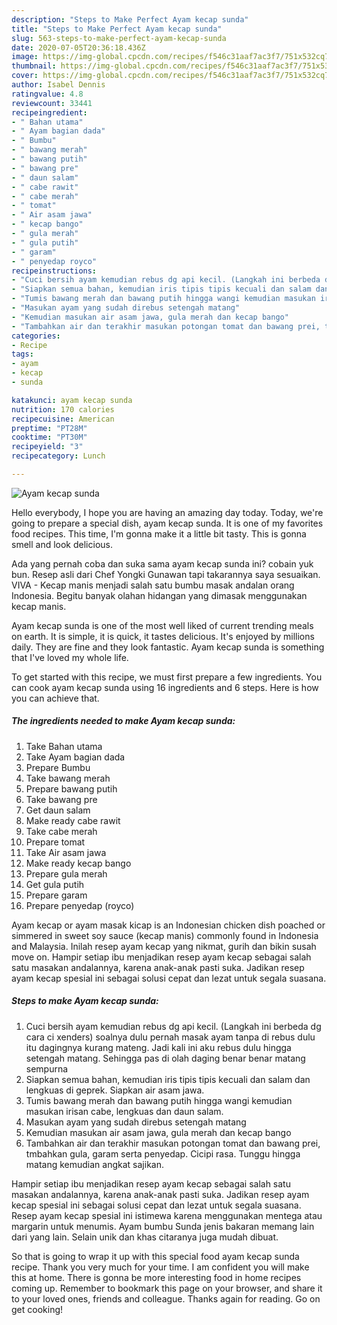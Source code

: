 ```yaml
---
description: "Steps to Make Perfect Ayam kecap sunda"
title: "Steps to Make Perfect Ayam kecap sunda"
slug: 563-steps-to-make-perfect-ayam-kecap-sunda
date: 2020-07-05T20:36:18.436Z
image: https://img-global.cpcdn.com/recipes/f546c31aaf7ac3f7/751x532cq70/ayam-kecap-sunda-foto-resep-utama.jpg
thumbnail: https://img-global.cpcdn.com/recipes/f546c31aaf7ac3f7/751x532cq70/ayam-kecap-sunda-foto-resep-utama.jpg
cover: https://img-global.cpcdn.com/recipes/f546c31aaf7ac3f7/751x532cq70/ayam-kecap-sunda-foto-resep-utama.jpg
author: Isabel Dennis
ratingvalue: 4.8
reviewcount: 33441
recipeingredient:
- " Bahan utama"
- " Ayam bagian dada"
- " Bumbu"
- " bawang merah"
- " bawang putih"
- " bawang pre"
- " daun salam"
- " cabe rawit"
- " cabe merah"
- " tomat"
- " Air asam jawa"
- " kecap bango"
- " gula merah"
- " gula putih"
- " garam"
- " penyedap royco"
recipeinstructions:
- "Cuci bersih ayam kemudian rebus dg api kecil. (Langkah ini berbeda dg cara ci xenders) soalnya dulu pernah masak ayam tanpa di rebus dulu itu dagingnya kurang mateng. Jadi kali ini aku rebus dulu hingga setengah matang. Sehingga pas di olah daging benar benar matang sempurna"
- "Siapkan semua bahan, kemudian iris tipis tipis kecuali dan salam dan lengkuas di geprek. Siapkan air asam jawa."
- "Tumis bawang merah dan bawang putih hingga wangi kemudian masukan irisan cabe, lengkuas dan daun salam."
- "Masukan ayam yang sudah direbus setengah matang"
- "Kemudian masukan air asam jawa, gula merah dan kecap bango"
- "Tambahkan air dan terakhir masukan potongan tomat dan bawang prei, tmbahkan gula, garam serta penyedap. Cicipi rasa. Tunggu hingga matang kemudian angkat sajikan."
categories:
- Recipe
tags:
- ayam
- kecap
- sunda

katakunci: ayam kecap sunda 
nutrition: 170 calories
recipecuisine: American
preptime: "PT28M"
cooktime: "PT30M"
recipeyield: "3"
recipecategory: Lunch

---
```



![Ayam kecap sunda](https://img-global.cpcdn.com/recipes/f546c31aaf7ac3f7/751x532cq70/ayam-kecap-sunda-foto-resep-utama.jpg)

Hello everybody, I hope you are having an amazing day today. Today, we're going to prepare a special dish, ayam kecap sunda. It is one of my favorites food recipes. This time, I'm gonna make it a little bit tasty. This is gonna smell and look delicious.

Ada yang pernah coba dan suka sama ayam kecap sunda ini? cobain yuk bun. Resep asli dari Chef Yongki Gunawan tapi takarannya saya sesuaikan. VIVA - Kecap manis menjadi salah satu bumbu masak andalan orang Indonesia. Begitu banyak olahan hidangan yang dimasak menggunakan kecap manis.

Ayam kecap sunda is one of the most well liked of current trending meals on earth. It is simple, it is quick, it tastes delicious. It's enjoyed by millions daily. They are fine and they look fantastic. Ayam kecap sunda is something that I've loved my whole life.


To get started with this recipe, we must first prepare a few ingredients. You can cook ayam kecap sunda using 16 ingredients and 6 steps. Here is how you can achieve that.

<!--inarticleads1-->

##### The ingredients needed to make Ayam kecap sunda:

1. Take  Bahan utama
1. Take  Ayam bagian dada
1. Prepare  Bumbu
1. Take  bawang merah
1. Prepare  bawang putih
1. Take  bawang pre
1. Get  daun salam
1. Make ready  cabe rawit
1. Take  cabe merah
1. Prepare  tomat
1. Take  Air asam jawa
1. Make ready  kecap bango
1. Prepare  gula merah
1. Get  gula putih
1. Prepare  garam
1. Prepare  penyedap (royco)


Ayam kecap or ayam masak kicap is an Indonesian chicken dish poached or simmered in sweet soy sauce (kecap manis) commonly found in Indonesia and Malaysia. Inilah resep ayam kecap yang nikmat, gurih dan bikin susah move on. Hampir setiap ibu menjadikan resep ayam kecap sebagai salah satu masakan andalannya, karena anak-anak pasti suka. Jadikan resep ayam kecap spesial ini sebagai solusi cepat dan lezat untuk segala suasana. 

<!--inarticleads2-->

##### Steps to make Ayam kecap sunda:

1. Cuci bersih ayam kemudian rebus dg api kecil. (Langkah ini berbeda dg cara ci xenders) soalnya dulu pernah masak ayam tanpa di rebus dulu itu dagingnya kurang mateng. Jadi kali ini aku rebus dulu hingga setengah matang. Sehingga pas di olah daging benar benar matang sempurna
1. Siapkan semua bahan, kemudian iris tipis tipis kecuali dan salam dan lengkuas di geprek. Siapkan air asam jawa.
1. Tumis bawang merah dan bawang putih hingga wangi kemudian masukan irisan cabe, lengkuas dan daun salam.
1. Masukan ayam yang sudah direbus setengah matang
1. Kemudian masukan air asam jawa, gula merah dan kecap bango
1. Tambahkan air dan terakhir masukan potongan tomat dan bawang prei, tmbahkan gula, garam serta penyedap. Cicipi rasa. Tunggu hingga matang kemudian angkat sajikan.


Hampir setiap ibu menjadikan resep ayam kecap sebagai salah satu masakan andalannya, karena anak-anak pasti suka. Jadikan resep ayam kecap spesial ini sebagai solusi cepat dan lezat untuk segala suasana. Resep ayam kecap spesial ini istimewa karena menggunakan mentega atau margarin untuk menumis. Ayam bumbu Sunda jenis bakaran memang lain dari yang lain. Selain unik dan khas citaranya juga mudah dibuat. 

So that is going to wrap it up with this special food ayam kecap sunda recipe. Thank you very much for your time. I am confident you will make this at home. There is gonna be more interesting food in home recipes coming up. Remember to bookmark this page on your browser, and share it to your loved ones, friends and colleague. Thanks again for reading. Go on get cooking!
